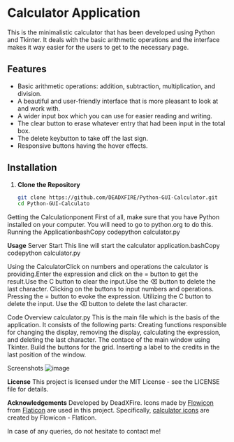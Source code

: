 # Calculator Application
This is the minimalistic calculator that has been developed using Python and Tkinter. It deals with the basic arithmetic operations and the interface makes it way easier for the users to get to the necessary page.

## Features
- Basic arithmetic operations: addition, subtraction, multiplication, and division.
- A beautiful and user-friendly interface that is more pleasant to look at and work with.
- A wider input box which you can use for easier reading and writing.
- The clear button to erase whatever entry that had been input in the total box.
- The delete keybutton to take off the last sign.
- Responsive buttons having the hover effects.
  
## Installation
1. **Clone the Repository**
   ```bash
   git clone https://github.com/DEADXFIRE/Python-GUI-Calculator.git
   cd Python-GUI-Calculato
Getting the Calculationponent First of all, make sure that you have Python installed on your computer. You will need to go to python.org to do this.
Running the ApplicationbashCopy codepython calculator.py


**Usage**
Server Start This line will start the calculator application.bashCopy codepython calculator.py

Using the CalculatorClick on numbers and operations the calculator is providing.Enter the expression and click on the = button to get the result.Use the C button to clear the input.Use the ⌫ button to delete the last character.
Clicking on the buttons to input numbers and operations.
Pressing the = button to evoke the expression.
Utilizing the C button to delete the input.
Use the ⌫ button to delete the last character.

Code Overview
calculator.py
This is the main file which is the basis of the application. It consists of the following parts:
Creating functions responsible for changing the display, removing the display, calculating the expression, and deleting the last character.
The contace of the main window using Tkinter.
Build the buttons for the grid.
Inserting a label to the credits in the last position of the window.

Screenshots
![image](https://github.com/user-attachments/assets/518037bf-4667-4be0-b7c5-8c560f6dd622)


**License**
This project is licensed under the MIT License - see the LICENSE
 file for details.
 
**Acknowledgements**
Developed by DeadXFire.
Icons made by [Flowicon](https://www.flaticon.com/authors/flowicon) from [Flaticon](https://www.flaticon.com) are used in this project. Specifically, [calculator icons](https://www.flaticon.com/free-icons/calculator) are created by Flowicon - Flaticon.


In case of any queries, do not hesitate to contact me!

